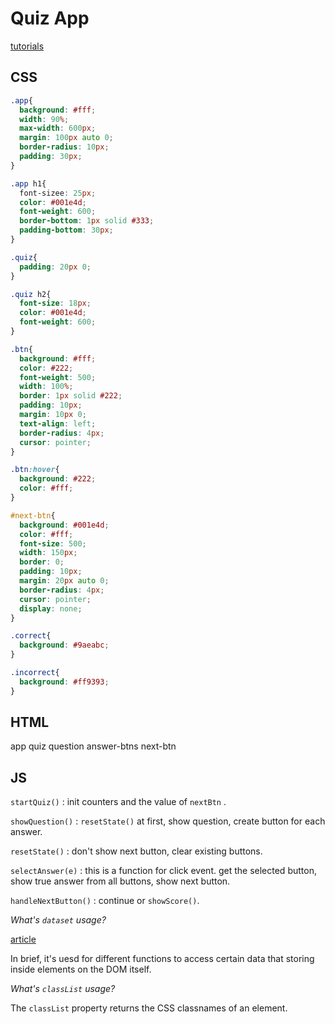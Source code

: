 # Quiz App

[tutorials](https://youtu.be/PBcqGxrr9g8?si=q-ro2EyFtpMCmyR1)

## CSS

```css
.app{
  background: #fff;
  width: 90%;
  max-width: 600px;
  margin: 100px auto 0;
  border-radius: 10px;
  padding: 30px;
}

.app h1{
  font-sizee: 25px;
  color: #001e4d;
  font-weight: 600;
  border-bottom: 1px solid #333;
  padding-bottom: 30px;
}


```



```css
.quiz{
  padding: 20px 0;
}

.quiz h2{
  font-size: 18px;
  color: #001e4d;
  font-weight: 600;
}
```

```css
.btn{
  background: #fff;
  color: #222;
  font-weight: 500;
  width: 100%;
  border: 1px solid #222;
  padding: 10px;
  margin: 10px 0;
  text-align: left;
  border-radius: 4px;
  cursor: pointer;
}

.btn:hover{
  background: #222;
  color: #fff;
}

#next-btn{
  background: #001e4d;
  color: #fff;
  font-size: 500;
  width: 150px;
  border: 0;
  padding: 10px;
  margin: 20px auto 0;
  border-radius: 4px;
  cursor: pointer;
  display: none;
}
```

 ```css
 .correct{
   background: #9aeabc;
 }
 
 .incorrect{
   background: #ff9393;
 }
 ```

## HTML
app
  quiz
    question
    answer-btns
    next-btn

## JS

`startQuiz()` : init counters and the value of `nextBtn` .

`showQuestion()` : `resetState()` at first, show question, create button for each answer.

`resetState()` : don't show next button, clear existing buttons.

`selectAnswer(e)` : this is a function for click event. get the selected button, show true answer from all buttons, show next button.

`handleNextButton()` : continue or `showScore()`.



<i>What's `dataset` usage?</i>

[article](https://medium.com/@adamkearney124/using-dataset-in-javascript-5331af3ec6c3)

In brief, it's uesd for different  functions to access certain data that storing inside elements on the DOM itself.



*What's  `classList` usage?*

The `classList` property returns the CSS classnames of an element.
